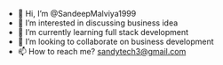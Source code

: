 - 👋 Hi, I’m @SandeepMalviya1999
- 👀 I’m interested in discussing business idea
- 🌱 I’m currently learning full stack development
- 💞️ I’m looking to collaborate on business development
- 📫 How to reach me? sandytech3@gmail.com

<!---
SandeepMalviya1999/SandeepMalviya1999 is a ✨ special ✨ repository because its `README.md` (this file) appears on your GitHub profile.
You can click the Preview link to take a look at your changes.
--->
